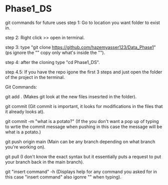 # Phase1_DS

git commands for future uses 
step 1: Go to location you want folder to exist in.

step 2: Right click >> open in terminal.

step 3: type "git clone https://github.com/hazemyasser123/Data_Phase1"  (ps ignore the "" copy only what's inside the "").

step 4: after the cloning type "cd Phase1_DS".

step 4.5: If you have the repo igone the first 3 steps and just open the folder of the project in the terminal.

Git Commands:

git add .               (Makes git look at the new files insesrted in the folder).

git commit              (Git commit is important, it looks for modifications in the files that it already looks at).

git commit -m "what is a potato?"   (If the you don't want a pop up of typing to wrtie the commit message when pushing in this case the message will be what is a potato.)

git push origin main    (Main can be any branch depending on what branch you're working on).

git pull                (I don't know the exact syntax but it essentially puts a request to put your branch back in the main branch).

git "insert command" -h (Displays help for any command you asked for in this case "insert command" also igonre "" when typing).